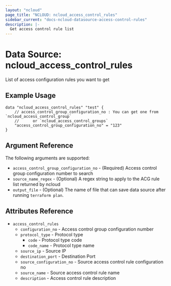 ```yaml
---
layout: "ncloud"
page_title: "NCLOUD: ncloud_access_control_rules"
sidebar_current: "docs-ncloud-datasource-access-control-rules"
description: |-
  Get access control rule list
---
```


# Data Source: ncloud_access_control_rules

List of access configuration rules you want to get

## Example Usage

```hcl
data "ncloud_access_control_rules" "test" {
    // access_control_group_configuration_no : You can get one from `ncloud_access_control_group`
    //      or `ncloud_access_control_groups`
	"access_control_group_configuration_no" = "123"
}
```

## Argument Reference

The following arguments are supported:

* `access_control_group_configuration_no` - (Required) Access control group configuration number to search
* `source_name_regex` - (Optional) A regex string to apply to the ACG rule list returned by ncloud
* `output_file` - (Optional) The name of file that can save data source after running `terraform plan`.

## Attributes Reference

* `access_control_rules`
    * `configuration_no` - Access control group configuration number
    * `protocol_type` - Protocol type
        * `code` - Protocol type code
        * `code_name` - Protocol type name
    * `source_ip` - Source IP
    * `destination_port` - Destination Port
    * `source_configuration_no` - Source access control rule configuration no
    * `source_name` - Source access control rule name
    * `description` - Access control rule description
